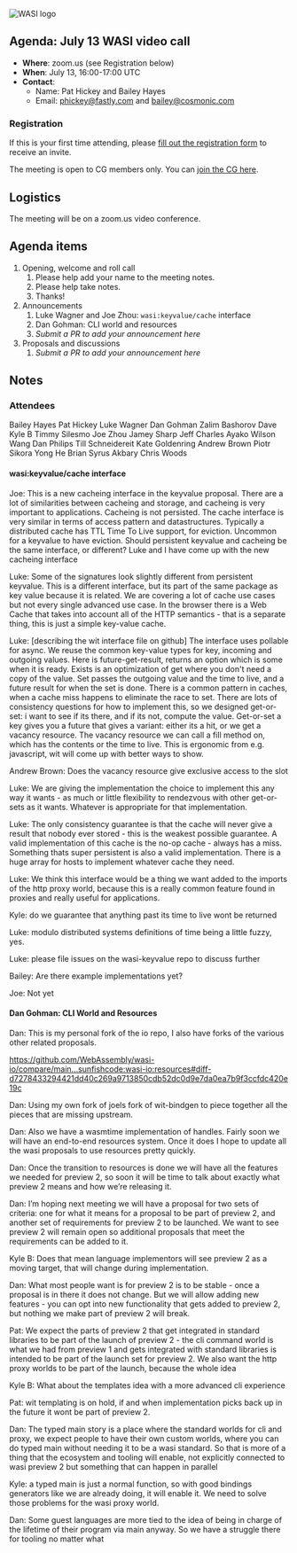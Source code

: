 ![WASI logo](https://raw.githubusercontent.com/WebAssembly/WASI/main/WASI.png)

## Agenda: July 13 WASI video call

- **Where**: zoom.us (see Registration below)
- **When**: July 13, 16:00-17:00 UTC
- **Contact**:
  - Name: Pat Hickey and Bailey Hayes
  - Email: phickey@fastly.com and bailey@cosmonic.com

### Registration

If this is your first time attending, please [fill out the registration form](https://docs.google.com/forms/d/e/1FAIpQLSdpO6Lp2L_dZ2_oiDgzjKx7pb7s2YYHjeSIyfHWZZGSKoZKWQ/viewform?usp=sf_link) to receive an invite.

The meeting is open to CG members only. You can [join the CG here](https://www.w3.org/community/webassembly/).

## Logistics

The meeting will be on a zoom.us video conference.

## Agenda items

1. Opening, welcome and roll call
    1. Please help add your name to the meeting notes.
    1. Please help take notes.
    1. Thanks!
1. Announcements
    1. Luke Wagner and Joe Zhou: `wasi:keyvalue/cache` interface
    1. Dan Gohman: CLI world and resources
    1. _Submit a PR to add your announcement here_
1. Proposals and discussions
    1. _Submit a PR to add your announcement here_


## Notes
### Attendees
Bailey Hayes
Pat Hickey
Luke Wagner
Dan Gohman
Zalim Bashorov
Dave
Kyle B
Timmy Silesmo
Joe Zhou
Jamey Sharp
Jeff Charles
Ayako
Wilson Wang
Dan Philips
Till Schneidereit
Kate Goldenring
Andrew Brown
Piotr Sikora
Yong He
Brian
Syrus Akbary
Chris Woods

#### wasi:keyvalue/cache interface

Joe: This is a new cacheing interface in the keyvalue proposal. There are a lot of similarities between cacheing and storage, and cacheing is very important to applications. Cacheing is not persisted. The cache interface is very similar in terms of access pattern and datastructures. Typically a distributed cache has TTL Time To Live support, for eviction. Uncommon for a keyvalue to have eviction. Should persistent keyvalue and cacheing be the same interface, or different? Luke and I have come up with the new cacheing interface

Luke: Some of the signatures look slightly different from persistent keyvalue. This is a different interface, but its part of the same package as key value because it is related. We are covering a lot of cache use cases but not every single advanced use case. In the browser there is a Web Cache that takes into account all of the HTTP semantics - that is a separate thing, this is just a simple key-value cache.

Luke: [describing the wit interface file on github] The interface uses pollable for async. We reuse the common key-value types for key, incoming and outgoing values. Here is future-get-result, returns an option which is some when it is ready. Exists is an optimization of get where you don't need a copy of the value. Set passes the outgoing value and the time to live, and a future result for when the set is done. There is a common pattern in caches, when a cache miss happens to eliminate the race to set. There are lots of consistency questions for how to implement this, so we designed get-or-set: i want to see if its there, and if its not, compute the value. Get-or-set a key gives you a future that gives a variant: either its a hit, or we get a vacancy resource. The vacancy resource we can call a fill method on, which has the contents or the time to live. This is ergonomic from e.g. javascript, wit will come up with better ways to show.

Andrew Brown: Does the vacancy resource give exclusive access to the slot

Luke: We are giving the implementation the choice to implement this any way it wants - as much or little flexibility to rendezvous with other get-or-sets as it wants. Whatever is appropriate for that implementation.

Luke: The only consistency guarantee is that the cache will never give a result that nobody ever stored - this is the weakest possible guarantee. A valid implementation of this cache is the no-op cache - always has a miss. Something thats super persistent is also a valid implementation. There is a huge array for hosts to implement whatever cache they need.

Luke: We think this interface would be a thing we want added to the imports of the http proxy world, because this is a really common feature found in proxies and really useful for applications.

Kyle: do we guarantee that anything past its time to live wont be returned

Luke: modulo distributed systems definitions of time being a little fuzzy, yes.

Luke: please file issues on the wasi-keyvalue repo to discuss further

Bailey: Are there example implementations yet?

Joe: Not yet



#### Dan Gohman: CLI World and Resources

Dan: This is my personal fork of the io repo, I also have forks of the various other related proposals.

https://github.com/WebAssembly/wasi-io/compare/main...sunfishcode:wasi-io:resources#diff-d7278433294421dd40c269a9713850cdb52dc0d9e7da0ea7b9f3ccfdc420e19c

Dan: Using my own fork of joels fork of wit-bindgen to piece together all the pieces that are missing upstream.

Dan: Also we have a wasmtime implementation of handles. Fairly soon we will have an end-to-end resources system. Once it does I hope to update all the wasi proposals to use resources pretty quickly.

Dan: Once the transition to resources is done we will have all the features we needed for preview 2, so soon it will be time to talk about exactly what preview 2 means and how we’re releasing it.

Dan: I’m hoping next meeting we will have a proposal for two sets of criteria: one for what it means for a proposal to be part of preview 2, and another set of requirements for preview 2 to be launched. We want to see preview 2 will remain open so additional proposals that meet the requirements can be added to it.

Kyle B: Does that mean language implementors will see preview 2 as a moving target, that will change during implementation.

Dan: What most people want is for preview 2 is to be stable - once a proposal is in there it does not change. But we will allow adding new features - you can opt into new functionality that gets added to preview 2, but nothing we make part of preview 2 will break.

Pat: We expect the parts of preview 2 that get integrated in standard libraries to be part of the launch of preview 2 - the cli command world is what we had from preview 1 and gets integrated with standard libraries is intended to be part of the launch set for preview 2. We also want the http proxy worlds to be part of the launch, because the whole idea 

Kyle B: What about the templates idea with a more advanced cli experience

Pat: wit templating is on hold, if and when implementation picks back up in the future it wont be part of preview 2.

Dan: The typed main story is a place where the standard worlds for cli and proxy, we expect people to have their own custom worlds, where you can do typed main without needing it to be a wasi standard. So that is more of a thing that the ecosystem and tooling will enable, not explicitly connected to wasi preview 2 but something that can happen in parallel

Kyle: a typed main is just a normal function, so with good bindings generators like we are already doing, it will enable it. We need to solve those problems for the wasi proxy world.

Dan: Some guest languages are more tied to the idea of being in charge of the lifetime of their program via main anyway. So we have a struggle there for tooling no matter what

